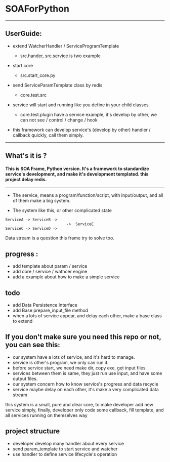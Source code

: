 # SOAForPython

---

## UserGuide:

+ extend WatcherHandler / ServiceProgramTemplate
  + src.hander, src.service is two example
+ start core
  + src.start_core.py
+ send ServiceParamTemplate class by redis
  + core.test.src 
+ service will start and running like you define in your child classes
  + core.test.plugin have a service example, it's develop by other, we can not see / control / change / hook

+ this framework can develop service's (develop by other) handler / callback quickly, call them simply. 


---

## What's it is ?

#### This is SOA Frame, Python version. It's a framework to standardize service's development, and make it's development templated. this project delay redis.

---

+ The service, means a program/function/script, with input/output, and all of them make a big system.

+ The system like this, or other complicated state
```
ServiceA -> ServiceB ->
                           ->  ServiceE
ServiceC -> ServiceD ->
```

Data stream is a question this frame try to solve too.

## progress :

+ add template about param / service
+ add core / service / wathcer engine
+ add a example about how to make a simple service

## todo

- add Data Persistence Interface
- add Base prepare_input_file method
- when a lots of service appear, and delay each other, make a base class to extend


## If you don't make sure you need this repo or not, you can see this:

+ our system have a lots of service, and it's hard to manage.
+ service is other's program, we only can run it.
+ before service start, we need make dir, copy exe, get input files
+ services between them is same, they just run use input, and have some output files.
+ our system concern how to know service's progress and data recycle
+ service maybe delay on each other, it's make a very complicated data stream

this system is a small, pure and clear core, to make developer add new service simply, 
finally, developer only code some callback, fill template, and all services running on themselves way

## project structure

+ developer develop many handler about every service
+ send param_template to start service and watcher
+ use handler to define service lifecycle's operation


